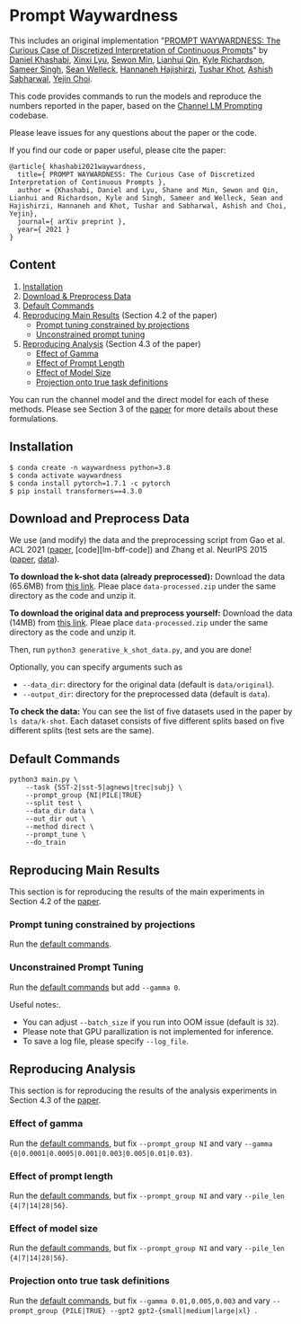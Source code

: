 # Prompt Waywardness

This includes an original implementation "[PROMPT WAYWARDNESS: The Curious Case of Discretized Interpretation of Continuous Prompts][paper]" by [Daniel Khashabi][danielk], [Xinxi Lyu][xinxil], [Sewon Min][sewonm], [Lianhui Qin][lianhuiq], [Kyle Richardson][kyler], [Sameer Singh][sameers], [Sean Welleck][seanw], [Hannaneh Hajishirzi][hannanehh], [Tushar Khot][tushark], [Ashish Sabharwal][ashishs], [Yejin Choi][yejinc].

This code provides commands to run the models and reproduce the numbers reported in the paper, based on the [Channel LM Prompting][channel-lm-code] codebase.

Please leave issues for any questions about the paper or the code.

If you find our code or paper useful, please cite the paper:
```
@article{ khashabi2021waywardness,
  title={ PROMPT WAYWARDNESS: The Curious Case of Discretized Interpretation of Continuous Prompts },
  author = {Khashabi, Daniel and Lyu, Shane and Min, Sewon and Qin, Lianhui and Richardson, Kyle and Singh, Sameer and Welleck, Sean and Hajishirzi, Hannaneh and Khot, Tushar and Sabharwal, Ashish and Choi, Yejin},
  journal={ arXiv preprint },
  year={ 2021 }
}
```

## Content

1. [Installation](#installation)
2. [Download & Preprocess Data](#download-and-preprocess-data)
3. [Default Commands](#default-commands)
4. [Reproducing Main Results](#reproducing-main-results) (Section 4.2 of the paper)
    * [Prompt tuning constrained by projections](#prompt-tuning-constrained-by-projections)
    * [Unconstrained prompt tuning](#unconstrained-prompt-tuning)
5. [Reproducing Analysis](#reproducing-analysis) (Section 4.3 of the paper)
    * [Effect of Gamma](#effect-of-gamma)
    * [Effect of Prompt Length](#effect-of-prompt-length)
    * [Effect of Model Size](#effect-of-model-size)
    * [Projection onto true task definitions](#projection-onto-true-task-definitions)

You can run the channel model and the direct model for each of these methods. Please see Section 3 of the [paper][paper] for more details about these formulations.

## Installation

```
$ conda create -n waywardness python=3.8
$ conda activate waywardness
$ conda install pytorch=1.7.1 -c pytorch
$ pip install transformers==4.3.0
```

## Download and Preprocess Data

We use (and modify) the data and the preprocessing script from Gao et al. ACL 2021 ([paper][lm-bff-paper], [code][lm-bff-code]) and Zhang et al. NeurIPS 2015 ([paper][zhang-paper], [data][zhang-data]).

**To download the k-shot data (already preprocessed):**
Download the data (65.6MB) from [this link](https://drive.google.com/file/d/1a2Y2SdwfTvX_obsY5AiLrS-mQGcbZrfo/view?usp=sharing). Pleae place `data-processed.zip` under the same directory as the code and unzip it.

**To download the original data and preprocess yourself:**
Download the data (14MB) from [this link](https://drive.google.com/file/d/1y_BV9qAiRz72JrRO1jlK6IQhvuG1k_YG/view?usp=sharing). Pleae place `data-processed.zip` under the same directory as the code and unzip it.

Then, run `python3 generative_k_shot_data.py`, and you are done!

Optionally, you can specify arguments such as
* `--data_dir`: directory for the original data (default is `data/original`).
* `--output_dir`: directory for the preprocessed data (default is `data`).

**To check the data:**
You can see the list of five datasets used in the paper by `ls data/k-shot`. Each dataset consists of five different splits based on five different splits (test sets are the same).


## Default Commands
```
python3 main.py \ 
    --task {SST-2|sst-5|agnews|trec|subj} \
    --prompt_group {NI|PILE|TRUE} 
    --split test \
    --data_dir data \
    --out_dir out \
    --method direct \
    --prompt_tune \
    --do_train    
```

## Reproducing Main Results

This section is for reproducing the results of the main experiments in Section 4.2 of the [paper][paper].

### Prompt tuning constrained by projections

Run the [default commands](#default-commands).

### Unconstrained Prompt Tuning

Run the [default commands](#default-commands) but add `--gamma 0`.

Useful notes:.
* You can adjust `--batch_size` if you run into OOM issue (default is `32`).
* Please note that GPU parallization is not implemented for inference.
* To save a log file, please specify `--log_file`.

## Reproducing Analysis

This section is for reproducing the results of the analysis experiments in Section 4.3 of the [paper][paper].

### Effect of gamma

Run the [default commands](#default-commands), but fix `--prompt_group NI` and vary `--gamma {0|0.0001|0.0005|0.001|0.003|0.005|0.01|0.03}`.

### Effect of prompt length

Run the [default commands](#default-commands), but fix `--prompt_group NI` and vary `--pile_len {4|7|14|28|56}`.

### Effect of model size

Run the [default commands](#default-commands), but fix `--prompt_group NI` and vary `--pile_len {4|7|14|28|56}`.

### Projection onto true task definitions

Run the [default commands](#default-commands), but fix `--gamma 0.01,0.005,0.003` and vary `--prompt_group {PILE|TRUE} --gpt2 gpt2-{small|medium|large|xl} `.


[paper]: https://arxiv.org/abs/2112.08348

[danielk]: https://danielkhashabi.com/
[xinxil]: https://alrope123.github.io/
[sewonm]: https://shmsw25.github.io/
[lianhuiq]: https://sites.google.com/view/lianhuiqin/home
[kyler]: https://www.nlp-kyle.com/
[sameers]: https://sameersingh.org/
[seanw]: https://cs.nyu.edu/~welleck/
[hannanehh]: https://homes.cs.washington.edu/~hannaneh/
[tushark]: https://allenai.org/team/tushark
[ashishs]: https://allenai.org/team/ashishs
[yejinc]: https://homes.cs.washington.edu/~yejin/

[channel-lm-code]: https://github.com/princeton-nlp/LM-BFF/blob/main/tools/generate_k_shot_data.py
[lm-bff-paper]: https://arxiv.org/abs/2012.15723
[zhang-paper]: https://arxiv.org/abs/1509.01626
[zhang-data]: http://goo.gl/JyCnZq



